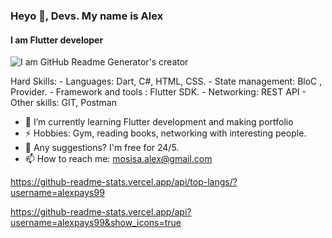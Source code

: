 ### Heyo 👋, Devs. My name is Alex
#### I am Flutter developer
![I am GitHub Readme Generator's creator](https://user-images.githubusercontent.com/9459291/41040046-92bae3f8-699b-11e8-8f3e-6430b16a54f1.gif)

Hard Skills: 
      - Languages:  Dart, C#, HTML, CSS.
      - State management: BloC , Provider.
      - Framework and tools : Flutter SDK.
      - Networking: REST API
      - Other skills: GIT, Postman

- 🌱 I’m currently learning Flutter development and making portfolio
- ⚡ Hobbies: Gym, reading books, networking with interesting people.
- 💬 Any suggestions? I'm free for 24/5.
- 📫 How to reach me: mosisa.alex@gmail.com

https://github-readme-stats.vercel.app/api/top-langs/?username=alexpays99

https://github-readme-stats.vercel.app/api?username=alexpays99&show_icons=true


